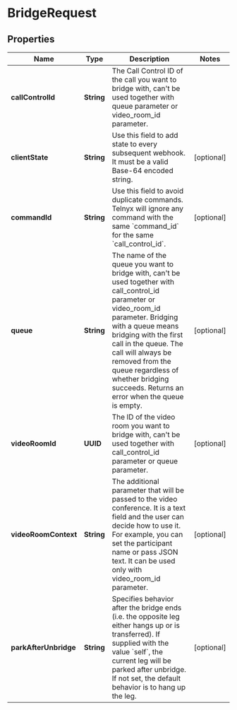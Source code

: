 

# BridgeRequest


## Properties

| Name | Type | Description | Notes |
|------------ | ------------- | ------------- | -------------|
|**callControlId** | **String** | The Call Control ID of the call you want to bridge with, can&#39;t be used together with queue parameter or video_room_id parameter. |  |
|**clientState** | **String** | Use this field to add state to every subsequent webhook. It must be a valid Base-64 encoded string. |  [optional] |
|**commandId** | **String** | Use this field to avoid duplicate commands. Telnyx will ignore any command with the same &#x60;command_id&#x60; for the same &#x60;call_control_id&#x60;. |  [optional] |
|**queue** | **String** | The name of the queue you want to bridge with, can&#39;t be used together with call_control_id parameter or video_room_id parameter. Bridging with a queue means bridging with the first call in the queue. The call will always be removed from the queue regardless of whether bridging succeeds. Returns an error when the queue is empty. |  [optional] |
|**videoRoomId** | **UUID** | The ID of the video room you want to bridge with, can&#39;t be used together with call_control_id parameter or queue parameter. |  [optional] |
|**videoRoomContext** | **String** | The additional parameter that will be passed to the video conference. It is a text field and the user can decide how to use it. For example, you can set the participant name or pass JSON text. It can be used only with video_room_id parameter. |  [optional] |
|**parkAfterUnbridge** | **String** | Specifies behavior after the bridge ends (i.e. the opposite leg either hangs up or is transferred). If supplied with the value &#x60;self&#x60;, the current leg will be parked after unbridge. If not set, the default behavior is to hang up the leg. |  [optional] |



